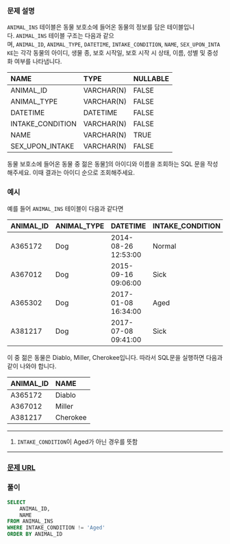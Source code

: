 ### **문제 설명**<br>  
`ANIMAL_INS` 테이블은 동물 보호소에 들어온 동물의 정보를 담은 테이블입니다. `ANIMAL_INS` 테이블 구조는 다음과 같으며, `ANIMAL_ID`, `ANIMAL_TYPE`, `DATETIME`, `INTAKE_CONDITION`, `NAME`, `SEX_UPON_INTAKE`는 각각 동물의 아이디, 생물 종, 보호 시작일, 보호 시작 시 상태, 이름, 성별 및 중성화 여부를 나타냅니다.  
  
|NAME|TYPE|NULLABLE|  
|:---|:---|:---|
|ANIMAL_ID|VARCHAR(N)|FALSE|  
|ANIMAL_TYPE|VARCHAR(N)|FALSE|  
|DATETIME|DATETIME|FALSE|  
|INTAKE_CONDITION|VARCHAR(N)|FALSE|  
|NAME|VARCHAR(N)|TRUE|  
|SEX_UPON_INTAKE|VARCHAR(N)|FALSE|  
  
동물 보호소에 들어온 동물 중 젊은 동물[1](https://school.programmers.co.kr/learn/courses/30/lessons/59037#fn1)의 아이디와 이름을 조회하는 SQL 문을 작성해주세요. 이때 결과는 아이디 순으로 조회해주세요.  
### 예시<br>  
예를 들어 `ANIMAL_INS` 테이블이 다음과 같다면  
  
|ANIMAL_ID|ANIMAL_TYPE|DATETIME|INTAKE_CONDITION|NAME|SEX_UPON_INTAKE|  
|:---|:---|:---|:---|:---|:---|
|A365172|Dog|2014-08-26 12:53:00|Normal|Diablo|Neutered Male|  
|A367012|Dog|2015-09-16 09:06:00|Sick|Miller|Neutered Male|  
|A365302|Dog|2017-01-08 16:34:00|Aged|Minnie|Spayed Female|  
|A381217|Dog|2017-07-08 09:41:00|Sick|Cherokee|Neutered Male|  
  
이 중 젊은 동물은 Diablo, Miller, Cherokee입니다. 따라서 SQL문을 실행하면 다음과 같이 나와야 합니다.  
  
|ANIMAL_ID|NAME|  
|:---|:---|
|A365172|Diablo|  
|A367012|Miller|  
|A381217|Cherokee|  
---  
  
1. `INTAKE_CONDITION`이 Aged가 아닌 경우를 뜻함   
---  
### [문제 URL](https://school.programmers.co.kr/learn/courses/30/lessons/59037)<br>  
### 풀이<br>  
```sql  
SELECT 
    ANIMAL_ID,
    NAME
FROM ANIMAL_INS 
WHERE INTAKE_CONDITION != 'Aged'
ORDER BY ANIMAL_ID  
```  
